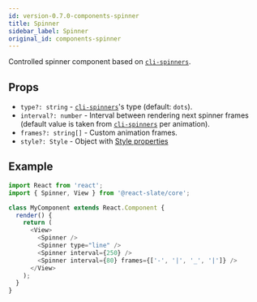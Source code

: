 ```yaml
---
id: version-0.7.0-components-spinner
title: Spinner
sidebar_label: Spinner
original_id: components-spinner
---
```


Controlled spinner component based on [`cli-spinners`](https://github.com/sindresorhus/cli-spinners).

## Props

- `type?: string` - [`cli-spinners`](https://github.com/sindresorhus/cli-spinners)'s type (default: `dots`).
- `interval?: number` - Interval between rendering next spinner frames (default value is taken from [`cli-spinners`](https://github.com/sindresorhus/cli-spinners) per animation).
- `frames?: string[]` - Custom animation frames.
- `style?: Style` - Object with [Style properties](./core-style-prop.md)

## Example

```js
import React from 'react';
import { Spinner, View } from '@react-slate/core';

class MyComponent extends React.Component {
  render() {
    return (
      <View>
        <Spinner />
        <Spinner type="line" />
        <Spinner interval={250} />
        <Spinner interval={80} frames={['-', '|', '_', '|']} />
      </View>
    );
  }
}
```

